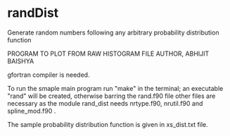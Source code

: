 # randDist
Generate random numbers following any arbitrary probability distribution function

PROGRAM TO PLOT FROM RAW HISTOGRAM FILE
AUTHOR, ABHIJIT BAISHYA

gfortran compiler is needed.

To run the smaple main program run "make" in the terminal; an executable "rand" will be created, otherwise barring the rand.f90 file other files are necessary as the module rand_dist needs nrtype.f90, nrutil.f90 and spline_mod.f90 .

The sample probability distribution function is given in xs_dist.txt file.
